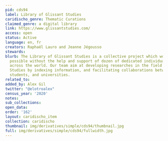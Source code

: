```yaml
---
pid: cds94
label: Library of Glissant Studies
caridischo_genre: Thematic Curations
claimed_genre: a digital library
link: https://www.glissantstudies.com/
access: open
status: Active
language: en, fr
creators: Raphaël Lauro and Jeanne Jégousso
stewards:
blurb: The Library of Glissant Studies is a collective project which would not be
  possible without the help and support of dozen of dedicated individuals and institutions
  across the world. Our team aim at developing researches in the field of Glissant
  Studies by indexing information, and facilitating collaborations between scholars,
  students, and universities.
related_to:
added_by: Alex Gil
twitter: "@elotroalex"
census_year: '2020'
notes:
sub_collections:
open_data:
order: '162'
layout: caridischo_item
collection: caridischo
thumbnail: img/derivatives/simple/cds94/thumbnail.jpg
full: img/derivatives/simple/cds94/fullwidth.jpg
---
```

